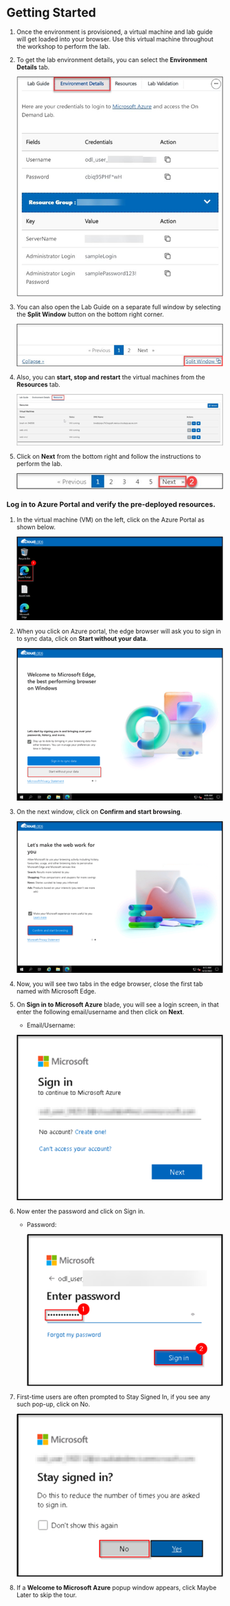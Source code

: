 # Getting Started

1. Once the environment is provisioned, a virtual machine and lab guide will get loaded into your browser. Use this virtual machine throughout the workshop to perform the lab.

1. To get the lab environment details, you can select the **Environment Details** tab.

    ![](../CloudLabs.AI/Images/image-100.png)

1. You can also open the Lab Guide on a separate full window by selecting the **Split Window** button on the bottom right corner.

    ![](../CloudLabs.AI/Images/image-200.jpg)    

1. Also, you can **start, stop and restart** the virtual machines from the **Resources** tab.

    ![](../CloudLabs.AI/Images/image002.jpg)
    
1. Click on **Next** from the bottom right and follow the instructions to perform the lab.

    ![](../CloudLabs.AI/Images/image-901.jpg)

### Log in to Azure Portal and verify the pre-deployed resources.

1. In the virtual machine (VM) on the left, click on the Azure Portal as shown below.

    ![](../CloudLabs.AI/Images/azure.png)

1. When you click on Azure portal, the edge browser will ask you to sign in to sync data, click on **Start without your data**.

    ![](../CloudLabs.AI/Images/welcomegmail.png)

1. On the next window, click on **Confirm and start browsing**.

     ![](../CloudLabs.AI/Images/welcomegamail2.png)

1. Now, you will see two tabs in the edge browser, close the first tab named with Microsoft Edge.

1. On **Sign in to Microsoft Azure** blade, you will see a login screen, in that enter the following email/username and then click on **Next**. 
    * Email/Username: <inject key="AzureAdUserEmail"></inject>

     ![](../CloudLabs.AI/Images/portal1.png)
     
1. Now enter the password and click on Sign in.
   * Password: <inject key="AzureAdUserPassword"></inject>
  
     ![](../CloudLabs.AI/Images/portal2.png)

1. First-time users are often prompted to Stay Signed In, if you see any such pop-up, click on No.

    ![](../CloudLabs.AI/Images/portal3.png)

1. If a **Welcome to Microsoft Azure** popup window appears, click Maybe Later to skip the tour.
    
